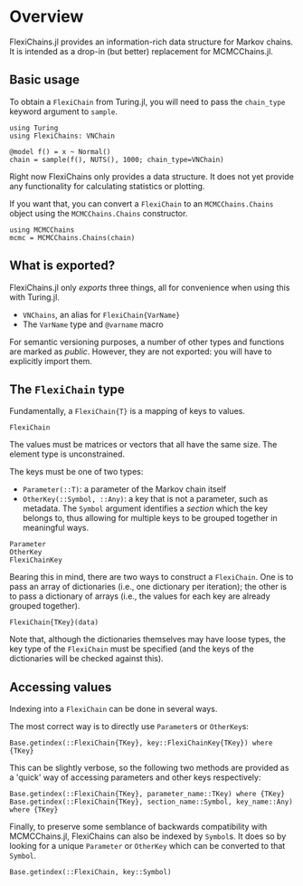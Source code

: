 # Overview

FlexiChains.jl provides an information-rich data structure for Markov chains.
It is intended as a drop-in (but better) replacement for MCMCChains.jl.

## Basic usage

To obtain a `FlexiChain` from Turing.jl, you will need to pass the `chain_type` keyword argument to `sample`.

```@example 1
using Turing
using FlexiChains: VNChain

@model f() = x ~ Normal()
chain = sample(f(), NUTS(), 1000; chain_type=VNChain)
```

Right now FlexiChains only provides a data structure.
It does not yet provide any functionality for calculating statistics or plotting.

If you want that, you can convert a `FlexiChain` to an `MCMCChains.Chains` object using the `MCMCChains.Chains` constructor.

```@example 1
using MCMCChains
mcmc = MCMCChains.Chains(chain)
```

## What is exported?

FlexiChains.jl only _exports_ three things, all for convenience when using this with Turing.jl.

- `VNChains`, an alias for `FlexiChain{VarName}`
- The `VarName` type and `@varname` macro

For semantic versioning purposes, a number of other types and functions are marked as _public_.
However, they are not exported: you will have to explicitly import them.

## The `FlexiChain` type

Fundamentally, a `FlexiChain{T}` is a mapping of keys to values.

```@docs
FlexiChain
```

The values must be matrices or vectors that all have the same size.
The element type is unconstrained.

The keys must be one of two types:
- `Parameter(::T)`: a parameter of the Markov chain itself
- `OtherKey(::Symbol, ::Any)`: a key that is not a parameter, such as metadata. The `Symbol` argument identifies a _section_ which the key belongs to, thus allowing for multiple keys to be grouped together in meaningful ways.

```@docs
Parameter
OtherKey
FlexiChainKey
```

Bearing this in mind, there are two ways to construct a `FlexiChain`.
One is to pass an array of dictionaries (i.e., one dictionary per iteration); the other is to pass a dictionary of arrays (i.e., the values for each key are already grouped together).

```@docs
FlexiChain{TKey}(data)
```

Note that, although the dictionaries themselves may have loose types, the key type of the `FlexiChain` must be specified (and the keys of the dictionaries will be checked against this).

## Accessing values

Indexing into a `FlexiChain` can be done in several ways.

The most correct way is to directly use `Parameter`s or `OtherKey`s:

```@docs
Base.getindex(::FlexiChain{TKey}, key::FlexiChainKey{TKey}) where {TKey}
```

This can be slightly verbose, so the following two methods are provided as a 'quick' way of accessing parameters and other keys respectively:

```@docs
Base.getindex(::FlexiChain{TKey}, parameter_name::TKey) where {TKey}
Base.getindex(::FlexiChain{TKey}, section_name::Symbol, key_name::Any) where {TKey}
```

Finally, to preserve some semblance of backwards compatibility with MCMCChains.jl, FlexiChains can also be indexed by `Symbol`s.
It does so by looking for a unique `Parameter` or `OtherKey` which can be converted to that `Symbol`.

```@docs
Base.getindex(::FlexiChain, key::Symbol)
```
